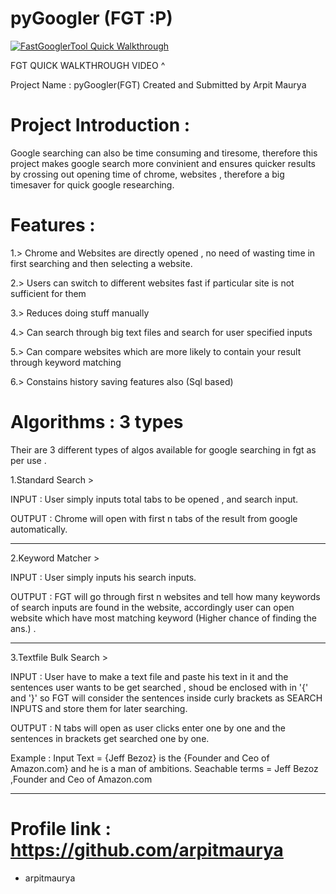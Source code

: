 # pyGoogler (FGT :P) 

[![FastGooglerTool Quick Walkthrough](https://img.youtube.com/vi/rG6XA6e8w9w/maxresdefault.jpg)](https://youtu.be/rG6XA6e8w9w)
 
 FGT QUICK WALKTHROUGH VIDEO ^

 Project Name : pyGoogler(FGT)
 Created and Submitted by Arpit Maurya
 
 
# Project Introduction :
 Google searching can also be time consuming and tiresome, therefore this project makes google search more convinient and
 ensures quicker results by crossing out opening time of chrome, websites ,
 therefore a big timesaver for quick google researching.


# Features :

1.> Chrome and Websites are directly opened , no need of wasting time in first searching and then selecting a website.

2.> Users can switch to different websites fast if particular site is not sufficient for them

3.> Reduces doing stuff manually

4.> Can search through big text files and search for user specified inputs

5.> Can compare websites which are more likely to contain your result through keyword matching

6.> Constains history saving features also (Sql based)


# Algorithms : 3 types 

Their are 3 different types of algos available for google searching in fgt as per use .

1.Standard Search > 

INPUT : User simply inputs total tabs to be opened , and search input.

OUTPUT : Chrome will open with first n tabs of the result from google automatically.

-----------------------------------
2.Keyword Matcher >

INPUT : User simply inputs his search inputs.

OUTPUT : FGT will go through first n websites and tell how many keywords of search 
inputs are found in the website, accordingly user can open 
website which have most matching keyword (Higher chance of finding the ans.) .

----------------------------------

3.Textfile Bulk Search >

INPUT : User have to make a text file and paste his text in it and the sentences user wants to be get searched , shoud be enclosed with in '{' and '}' so FGT will consider the sentences inside curly brackets as SEARCH INPUTS and store them for later searching.

OUTPUT : N tabs will open as user clicks enter one by one and the sentences in brackets get searched one by one.

Example : 
Input Text = {Jeff Bezoz} is the {Founder and Ceo of Amazon.com} and he is a man of ambitions.
Seachable terms  = Jeff Bezoz ,Founder and Ceo of Amazon.com 
 
-----------------------------------

# Profile link : https://github.com/arpitmaurya
- arpitmaurya
